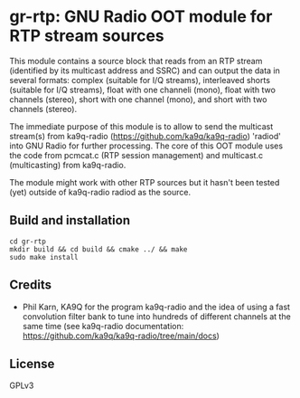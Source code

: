 # gr-rtp: GNU Radio OOT module for RTP stream sources

This module contains a source block that reads from an RTP stream (identified by its multicast address and SSRC) and can output the data in several formats: complex (suitable for I/Q streams), interleaved shorts (suitable for I/Q streams), float with one channeli (mono), float with two channels (stereo), short with one channel (mono), and short with two channels (stereo).

The immediate purpose of this module is to allow to send the multicast stream(s) from ka9q-radio (https://github.com/ka9q/ka9q-radio) 'radiod' into GNU Radio for further processing. The core of this OOT module uses the code from pcmcat.c (RTP session management) and multicast.c (multicasting) from ka9q-radio.

The module might work with other RTP sources but it hasn't been tested (yet) outside of ka9q-radio radiod as the source.


## Build and installation

```
cd gr-rtp
mkdir build && cd build && cmake ../ && make
sudo make install
```


## Credits

- Phil Karn, KA9Q for the program ka9q-radio and the idea of using a fast convolution filter bank to tune into hundreds of different channels at the same time (see ka9q-radio documentation: https://github.com/ka9q/ka9q-radio/tree/main/docs)


## License

GPLv3
